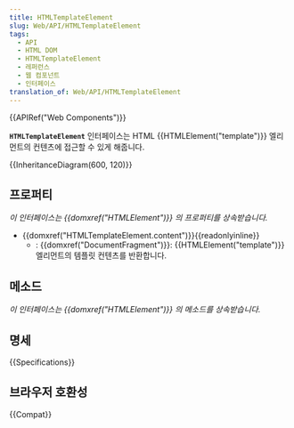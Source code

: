 ```yaml
---
title: HTMLTemplateElement
slug: Web/API/HTMLTemplateElement
tags:
  - API
  - HTML DOM
  - HTMLTemplateElement
  - 레퍼런스
  - 웹 컴포넌트
  - 인터페이스
translation_of: Web/API/HTMLTemplateElement
---
```

{{APIRef("Web Components")}}

**`HTMLTemplateElement`** 인터페이스는 HTML {{HTMLElement("template")}} 엘리먼트의 컨텐츠에 접근할 수 있게 해줍니다.

{{InheritanceDiagram(600, 120)}}

## 프로퍼티

_이 인터페이스는 {{domxref("HTMLElement")}} 의 프로퍼티를 상속받습니다._

- {{domxref("HTMLTemplateElement.content")}}{{readonlyinline}}
  - : {{domxref("DocumentFragment")}}: {{HTMLElement("template")}} 엘리먼트의 템플릿 컨텐츠를 반환합니다.

## 메소드

_이 인터페이스는 {{domxref("HTMLElement")}} 의 메소드를 상속받습니다._

## 명세

{{Specifications}}

## 브라우저 호환성

{{Compat}}
